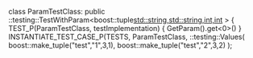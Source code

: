 class ParamTestClass: public ::testing::TestWithParam<boost::tuple<std::string,std::string,int,int> > {
TEST_P(ParamTestClass, testImplementation) {
GetParam().get<0>()
}
INSTANTIATE_TEST_CASE_P(TESTS,
        ParamTestClass,
        ::testing::Values(
           boost::make_tuple("test","1",3,1),
           boost::make_tuple("test","2",3,2)
);
